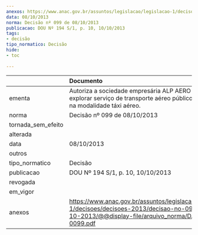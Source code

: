 ```yaml
---
anexos: https://www.anac.gov.br/assuntos/legislacao/legislacao-1/decisoes/decisoes-2013/decisao-no-099-de-08-10-2013/@@display-file/arquivo_norma/DA2013-0099.pdf
data: 08/10/2013
norma: Decisão nº 099 de 08/10/2013
publicacao: DOU Nº 194 S/1, p. 10, 10/10/2013
tags:
- decisão
tipo_normatico: Decisão
hide: 
- toc 
 
---
```


|                    | Documento                                                                                                                                                 |
|:-------------------|:----------------------------------------------------------------------------------------------------------------------------------------------------------|
| ementa             | Autoriza a sociedade empresária ALP AERO TÁXI LTDA. a explorar serviço de transporte aéreo público não regular na modalidade táxi aéreo.                  |
| norma              | Decisão nº 099 de 08/10/2013                                                                                                                              |
| tornada_sem_efeito |                                                                                                                                                           |
| alterada           |                                                                                                                                                           |
| data               | 08/10/2013                                                                                                                                                |
| outros             |                                                                                                                                                           |
| tipo_normatico     | Decisão                                                                                                                                                   |
| publicacao         | DOU Nº 194 S/1, p. 10, 10/10/2013                                                                                                                         |
| revogada           |                                                                                                                                                           |
| em_vigor           |                                                                                                                                                           |
| anexos             | https://www.anac.gov.br/assuntos/legislacao/legislacao-1/decisoes/decisoes-2013/decisao-no-099-de-08-10-2013/@@display-file/arquivo_norma/DA2013-0099.pdf |